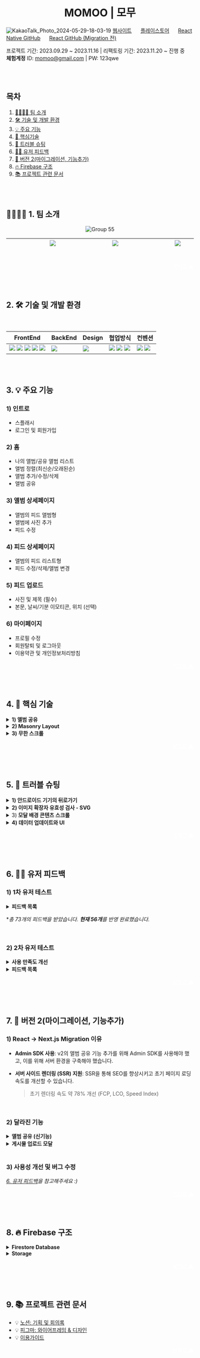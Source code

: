 <h1 align=center>MOMOO | 모무</h1>

![KakaoTalk_Photo_2024-05-29-18-03-19](https://github.com/NeedsLap/MOMOO-Nextjs/assets/108985221/edaa9b0c-4e1b-4a1a-b0f8-b168884ccd4c)
[웹사이트](https://momoo.kr/)&nbsp;&nbsp;&nbsp;&nbsp;&nbsp;
[플레이스토어](https://play.google.com/store/apps/details?id=com.momoo&hl=en-KR)&nbsp;&nbsp;&nbsp;&nbsp;&nbsp;
[React Native GitHub](https://github.com/NeedsLap/MOMOO-RN)&nbsp;&nbsp;&nbsp;&nbsp;&nbsp;
[React GitHub (Migration 전)](https://github.com/yonainthefish/MOMOO-React)

프로젝트 기간: 2023.09.29 ~ 2023.11.16 | 리팩토링 기간: 2023.11.20 ~ 진행 중<br>
**체험계정** ID: momoo@gmail.com | PW: 123qwe

<br><br>
   
## <span id="index">목차</span>
1. [👨‍💻👩‍💻 팀 소개](#team)
2. [🛠️ 기술 및 개발 환경](#skill)
3. [💡 주요 기능](#main)
4. [📝 핵심기술](#point)
5. [🐛 트러블 슈팅](#trouble)
6. [🙋‍♂️ 유저 피드백](#feedback)
7. [🚀 버전 2(마이그레이션, 기능추가)](#version)
8. [🔥 Firebase 구조](#firebase)
9. [📚 프로젝트 관련 문서](#docs)

<br><br>

## <span id="team">👨‍💻👩‍💻 1. 팀 소개</span>

<div align=center>

![Group 55](https://github.com/yonainthefish/MoMoo/assets/124084624/29847d64-d24d-442a-be55-8bb7a0dff014)

|&nbsp;&nbsp;&nbsp;&nbsp;&nbsp;&nbsp;&nbsp;&nbsp;&nbsp;&nbsp;&nbsp;&nbsp;&nbsp;&nbsp;&nbsp;&nbsp;&nbsp;&nbsp; <a href="https://github.com/KimHayeon1"><img src="https://img.shields.io/badge/GitHub-181717?style=flat&logo=GitHub&logoColor=white"/></a> &nbsp;&nbsp;&nbsp;&nbsp;&nbsp;&nbsp;&nbsp;&nbsp;&nbsp;&nbsp;&nbsp;&nbsp;&nbsp;&nbsp;&nbsp;&nbsp;&nbsp;&nbsp; | &nbsp;&nbsp;&nbsp;&nbsp;&nbsp;&nbsp;&nbsp;&nbsp;&nbsp;&nbsp;&nbsp;&nbsp;&nbsp;&nbsp;&nbsp;&nbsp;&nbsp;&nbsp; <a href="//github.com/suminson97"><img src="https://img.shields.io/badge/GitHub-181717?style=flat&logo=GitHub&logoColor=white"/></a> &nbsp;&nbsp;&nbsp;&nbsp;&nbsp;&nbsp;&nbsp;&nbsp;&nbsp;&nbsp;&nbsp;&nbsp;&nbsp;&nbsp;&nbsp;&nbsp;&nbsp;&nbsp;| &nbsp;&nbsp;&nbsp;&nbsp;&nbsp;&nbsp;&nbsp;&nbsp;&nbsp;&nbsp;&nbsp;&nbsp;&nbsp;&nbsp;&nbsp;&nbsp;&nbsp;&nbsp; <a href="//github.com/yonainthefish"><img src="https://img.shields.io/badge/GitHub-181717?style=flat&logo=GitHub&logoColor=white"/></a> &nbsp;&nbsp;&nbsp;&nbsp;&nbsp;&nbsp;&nbsp;&nbsp;&nbsp;&nbsp;&nbsp;&nbsp;&nbsp;&nbsp;&nbsp;&nbsp;&nbsp;&nbsp;|
|:---:|:---:|:---:|

</div>
<!-- Top Button -->
<p align="right"><a href="#index" style='color: white; '>목차로 ▲</a></p>

<br><br>

## <span id="skill">2. 🛠️ 기술 및 개발 환경</span>

<br>

<div align="center">

| FrontEnd | BackEnd | Design | 협업방식 | 컨벤션 |
| --- | --- | --- | --- | --- |
| <img src="https://img.shields.io/badge/Next.js-eeeeee?style=flat-square&logo=Next.js&logoColor=black"> <img src="https://img.shields.io/badge/React-61DAFB?style=flat-square&logo=React&logoColor=black"> <img src="https://img.shields.io/badge/React Native-61DAFB?style=flat-square&logo=React&logoColor=black"> <img src="https://img.shields.io/badge/styledcomponents-CC6699?style=flat-square&logo=styledcomponents&logoColor=white"> <img src="https://img.shields.io/badge/TypeScript-3178C6.svg?style=flat-square&logo=TypeScript&logoColor=white"> | <img src="https://img.shields.io/badge/firebase-F6820D?style=flat-square&logo=firebase&logoColor=white"> | <img src="https://img.shields.io/badge/figma-0d99ff?style=flat-square&logo=figma&logoColor=white"> | <img src="https://img.shields.io/badge/GitHub-181717?style=flat-square&logo=GitHub&logoColor=white"> <img src="https://img.shields.io/badge/Notion-000000.svg?style=flat-square&logo=Notion&logoColor=white"> <img src="https://img.shields.io/badge/Discord-5865F2?style=flat-square&logo=Discord&logoColor=white"> | <img src="https://img.shields.io/badge/Prettier-F7B93E.svg?style=flat-square&logo=Prettier&logoColor=black"> <img src="https://img.shields.io/badge/eslint-4B32C3?style=flat-square&logo=eslint&logoColor=white">|

</div>


<br><br>

## <span id="main">3. 💡 주요 기능</span>

### 1) 인트로
- 스플래시
- 로그인 및 회원가입

### 2) 홈
- 나의 앨범/공유 앨범 리스트
- 앨범 정렬(최신순/오래된순)
- 앨범 추가/수정/삭제
- 앨범 공유

### 3) 앨범 상세페이지
- 앨범의 피드 앨범형
- 앨범에 사진 추가
- 피드 수정

### 4) 피드 상세페이지
- 앨범의 피드 리스트형
- 피드 수정/삭제/앨범 변경

### 5) 피드 업로드
- 사진 및 제목 (필수)
- 본문, 날씨/기분 이모티콘, 위치 (선택)

### 6) 마이페이지
- 프로필 수정
- 회원탈퇴 및 로그아웃
- 이용약관 및 개인정보처리방침

<p align="right"><a href="#index" style='color: white; '>목차로 ▲</a></p>

<br><br>

## <span id="point">4. 📝 핵심 기술</span>

<details>
  <summary><strong> 1) 앨범 공유</strong> </summary>
  
 <br>
 
  - **기능 소개**
  1. 공유할 사용자를 검색할 수 있다.
  2. 앨범을 공유하거나, 공유한 대상을 삭제할 수 있다.
  3. 홈에서 공유하거나 공유 받은 앨범을 볼 수 있다.
  4. 앨범을 공유 받으면, 해당 앨범에 저장된 사진을 볼 수 있다.
  <br>
  
  - **코드**
  1. **사용자 검색**
    - Firebase Admin SDK를 사용하여, 사용자를 불러온다.
       
       ```js
         // src/app/api/user/route.ts
         adminApp.auth().getUserByEmail(email);
       ```
    
  <br>
   
  2. **공유/공유 취소**
    - Firestore Database에 공유 정보 저장&삭제
    
       ```js
         // [uid]/[uid]
         sharedAlbums: Reference(albumDoc)[] 
   
         // [uid]/[uid]/album/[albumId]
         sharedUsers: {uid, permission}[]
       ```

  <br>

  3. 홈 - 공유 앨범
    - Firestore에서 로그인한 사용자의 공유 앨범 리스트를 가져온다.
       ```js
         // src/utils/SDKUtils.ts
         
         const getSharedAlbums = async (
           uid: string,
         ): Promise<DocumentReference[]> => {
           const userDocRef = doc(appFireStore, uid, uid);
           const userDoc = (await getDoc(userDocRef)).data();
           return userDoc.sharedAlbums;
         };
       ```

  <br>

    - 공유 앨범 데이터를 불러온다.
       ```js
         // src/app/api/album/sharing
         
         sharedAlbums.map(async (ref: DocumentReference) => {
           const albumData = await getDoc(ref).data();
           // (중략)
         });
       ```
    
  <br>

    - 공유한 사용자 데이터를 불러온다.
       ```js
         // src/app/api/album/sharing
         
         const { displayName, email } =
           await adminAppAuth.getUser(sharedAlbumUserUid);
       ```
    
  <br>

  4. 공유 앨범 상세
    - 피드 리스트를 얻기 위해 공유 앨범/나의 앨범 구분없이 요청을 보낸다.  
       ```js
         // src/services/feed.ts
         // Path Parameter(uid, albumName)를 쿼리 매개변수로 요청에 추가하여 전송
         // 앨범 상세페이지 경로: {uid}/album/{albumName}
         // 피드 상세페이지 경로: {uid}/album/{albumName}/feed
     
         await fetch(
           `${API_URL}/feed?limit=${limit}&skip=${skip}&album=${albumName}&uid=${uid}`,
         );
       ```   

  <br>
  
    - 쿠키의 uid(로그인한 사용자)와 쿼리 매개변수로 받은 uid(앨범 생성자)가 다를 경우 권한을 검사한다.
       ```js
         // src/app/api/route.ts
         export async function GET(req: NextRequest) {
           // 중략
     
           let hasPermission = true;
         
           if (userUid !== uid) {
             const sharedAlbums = await getSharedAlbums(userUid);
             hasPermission = await checkAlbumPermission(albumDoc, sharedAlbums);
           }
         
           if (!hasPermission) {
             return new Response('접근 권한이 없는 앨범입니다.', {
               status: 403,
             });
           }
     
           // 중략
         }
       ```
  
</details>

<details>
  <summary> <strong>2) Masonry Layout </strong> </summary>

  - **CSS**
    - 부모 요소 CSS
       ```js
         // src/containers/albumDetail/StyledFeed.ts
         
         const StyledFeedList = styled.ul`
           display: grid;
           grid-template-columns: repeat(3, minmax(0, 1fr));
           margin: -8px -8px;
           grid-auto-rows: 1px;
         `;
       ```
  
    - 아이템 CSS
       ```js
         // src/components/AlbumItem/StyledAlbumItem.ts
       
         const StyledAlbumItem = styled.li`
           margin: 8px;
         `;
       ```

  - **JS**
    - gridRowEnd 값을 계산하는 커스텀훅
       ```js
         // src/hooks/useAlbumItemLayout.ts
   
         interface ImgSize {
           width: number;
           height: number;
         }
         
         function useAlbumItemLayout(node: HTMLLIElement) {
           const [imgSize, setImgSize] = useState<ImgSize | null>(null);
           const [gridRowEnd, setGridRowEnd] = useState('');
         
           useEffect(() => {
             const setLayout = async () => {
               if (!imgSize || !node) {
                 return;
               }
         
               const height = node.clientWidth * (imgSize.height / imgSize.width);
               setGridRowEnd(`span ${Math.round(height + 16)}`);
             };
         
             setLayout();
           }, [imgSize]);
         
           return { setImgSize, gridRowEnd };
         }
       ```

    - gridRowEnd 값을 계산하기 위해 필요한 아이템 이미지 사이즈 구하기
       ```js
         // src/components/AlbumItem/AlbumItem.tsx
       
         <img
           onLoad={(e) =>
             setImgSize({
               width: e.currentTarget.naturalWidth,
               height: e.currentTarget.naturalHeight,
             })
           }
         />
       ```
        
</details>

<details>
  <summary><strong>3) 무한 스크롤</strong></summary>
  <br>
  앨범 상세페이지와 게시물 상세페이지 적용한 기술입니다.<br>
  두 페이지에 적용되는 기술로, 코드 중복을 최소화하기 위해 Custom Hook을 통해 핵심 로직을 분리했습니다.
  
 - Custom Hook
   - Intersection Observer API를 활용했습니다.
   - 특정 아이템이 뷰포트에 나타나면 페이지를 업데이트했습니다.
   <br>
   
   ```ts
   // src/hooks/useInfiniteScroll.ts
   
   import { useRef, useState } from 'react';
   
   export default function useInfiniteScroll() {
     const itemRef = useRef<HTMLLIElement | null>();
     const observer = useRef<IntersectionObserver | null>(null);
     const [page, setPage] = useState(1);
   
     const observe = (node: HTMLLIElement) => {
       observer.current = new IntersectionObserver(entries => {
         if (entries[0].isIntersecting) {
           setPage(prev => prev + 1);
   
           if (observer.current) {
             observer.current.disconnect();
           }
         }
       });
       observer.current.observe(node);
     };
   
     const setItemToObserveRef = (node: HTMLLIElement) => {
       if (node && node !== itemRef.current) {
         itemRef.current = node;
         observe(node);
       }
     };
   
     return { page, setItemToObserveRef };
   }
   
   ```

  - Custom Hook 사용
    ```tsx
      // src/containers/albumDetail/albumDetail.tsx
      
      const { page, setItemToObserveRef } = useInfiniteScroll();

      // page 업데이트 시, 추가 데이터 페칭
      useEffect(() => {
       if (page === 1) {
         return;
       }
      
       (async () => {
         const feedsToAdd = await getFeeds({
           limit: pageSize * page,
           skip: pageSize * page - pageSize,
           uid,
           albumName
         });
      
         if (feedsToAdd) {
           setFeedsData(prev => [...prev, ...feedsToAdd]);
         }
       })();
      }, [page]);

      // observe item
      {feedsData.map((v, i) => {
        return (
          <AlbumItem
            key={v.id}
            ref={i === feedsData.length - 1 ? setItemToObserveRef : null}
          />
        );
      })}
    ```

    상위 컴포넌트에서 ref를 전달받기 위해 forwardRef 사용
    ```tsx
      // src/components/AlbumItem/AlbumItem.tsx
      
     function AlbumItem(ref: ForwardedRef<HTMLLIElement>) {
        return (
          <StyledAlbumItem ref={ref} />
        );
      }

      export default forwardRef(AlbumItem);
    ```
</details>
<p align="right"><a href="#index" style='color: white; '>목차로 ▲</a></p>

<br><br>

## <span id="trouble">5. 🐛 트러블 슈팅</span>

<details>
  <summary> <strong> 1) 안드로이드 기기의 뒤로가기 </strong> </summary>
  
  1. **뒤로가기 클릭 시, 앱이 닫히는 이슈**<br>
    - 해결: 이전 페이지가 존재할 경우, 이전 페이지로 이동하도록 수정

  2. **뒤로가기 클릭 시, 게시물 업로드/수정 모달이 계속 열려있는 이슈**<br>
    - 원인: 게시물 업로드/수정 모달이 페이지 상위 컴포넌트에서 렌더링되기 때문에, 이전 페이지로 이동해도 모달은 닫히지 않음<br>
    - 해결: 모바일에선 게시물 업로드/수정 모달을 페이지로 변경

  3. **게시물 업로드/수정 후 게시물 상세페이지에서 뒤로가기 클릭 시, 게시물 업로드/수정 페이지로 돌아가는 이슈**<br>
    - 상황: 게시물 업로드/수정 화면으로 돌아가는 흐름이 불편하다는 피드백을 받음<br>
    - 해결: 모바일에서도 게시물 업로드/수정을 모달로 되돌리고, 뒤로가기 클릭 시 모달이 닫히도록 변경
  
  [자세한 내용 | MOMOO-RN](https://github.com/NeedsLap/MOMOO-RN?tab=readme-ov-file#%EC%95%88%EB%93%9C%EB%A1%9C%EC%9D%B4%EB%93%9C-%EA%B8%B0%EA%B8%B0%EC%9D%98-%EB%92%A4%EB%A1%9C%EA%B0%80%EA%B8%B0)
</details>

<details>
  <summary><strong>2) 이미지 확장자 유효성 검사 - SVG </strong> </summary>

  - 문제: 이미지 선택 후 유효성 검사 시, svg 파일이 통과하지 못하는 버그
  - 원인: 기존에 svg 파일을 image/svg로 검사하고 있었으나, 표준 MIME 타입은 image/svg+xml이기 때문
  - 해결: image/svg+xml을 통과시키도록 정규 표현식 수정

    ```js
      /^image\/(jpg|svg|png|jpeg|gif|bmp|tif|heic)$/ // 기존
      /^image\/(jpg|svg(\+xml)?|png|jpeg|gif|bmp|tif|heic)$/ // 변경
    ```
</details>

<details>
  <summary>3)<strong> 모달 배경 콘텐츠 스크롤 </strong></summary>

  - 문제: 모바일에서 게시물 업로드/수정 모달 내 스크롤 시도 시, 배경 콘텐츠가 스크롤되는 경우가 있음
  - 원인: 해당 요소의 스크롤을 (더) 내릴/올릴 수 없는 경우, window에 스크롤 이벤트 발생 (chrome 동작 방식)
  - 해결: 모바일에서 해당 모달 open 시, body에 scroll-rock 클래스 추가 (close 시, scroll-rock 클래스 삭제)
    
    ```js
      .scroll-lock {
        position: fixed;
        height: 100vh;
        overflow: hidden;
      }
    ```
</details>

<details>
  <summary><strong> 4) 데이터 업데이트와 UI</strong> </summary>

  - 문제: 데이터 업데이트 시, 다른 경로로 이동한 후 돌아오면 이전 데이터가 렌더링됨
 - 해결: 데이터 업데이트 시 라우트 새로고침
      
   ```js
     import { useRouter } from 'next/navigation';
     router.refresh();
   ```
</details>
<p align="right"><a href="#index" style='color: white; '>목차로 ▲</a></p>

<br><br>

## <span id="feedback">6. 🙋‍♂️ 유저 피드백</span>


### 1) 1차 유저 테스트

<details>
  <summary><strong>피드백 목록</strong></summary>
  
  <br>**회원가입**
  1. ~~이용약관 읽고 뒤로 오면 입력해 놓았던 내용이 사라지고, 모든 체크 박스가 해제됨~~[5a0b0d0](https://github.com/yonainthefish/MoMoo/commit/4a7aa70099d156101e2e70cfc2a4101454b5481b)
  2. ~~프로필 사진 변경 버튼에 마우스 커서를 가져다 놓았을 때, 손가락 모양으로 바뀌면 좋겠음~~[bdfc9ea](https://github.com/yonainthefish/MoMoo/commits/bdfc9ea415337d1e6ea7f37cf8143b1d4ebd9445)
  3. 버튼 하단부가 잘림. 앱이 전체적으로 하단부 UI가 잘림
  4. ~~'안녕하세요 모무입니다'라는 텍스트가 없으면 좋을 것 같음. 이미 스플래시에서 소개했기 때문~~[4f05ab6](https://github.com/yonainthefish/MoMoo/commit/700dead85b55bea6e915862c372f8d7bb04747de)
  5. ~~아이디가 로그인용인지 사람들에게 보이는 용인지 모르겠음~~(username -> nickname)

  <br>**프로필 수정**
  1. ~~프로필 수정 기능에서 사진 크기 2MB 이내라서 핸드폰으로 찍은 사진은 등록이 안 됨~~(src/hooks/useProfileImg.ts)
  2. ~~계정 재인증 모달 - 비밀번호가 마스킹 처리되면 좋겠음~~[7e75388](https://github.com/yonainthefish/MoMoo/commit/7e75388ab4da790bb162bcfd589ed7126dfd9961)
  3. ~~프로필 설정이 수정인 건지 헷갈림~~[6167780](https://github.com/yonainthefish/MoMoo/commit/6167780fd776dd28810a9c828866586116ce182d)
  4. ~~탈퇴 모달 하단부가 잘림~~[#227](https://github.com/yonainthefish/MoMoo/pull/227)
  
  <br>**홈**
  1. 플러스 아이콘이 앨범 추가 버튼인지 헷갈림
  2. ~~앨범 이름을 입력하지 않아도 앨범 추가 가능~~[#236](https://github.com/yonainthefish/MoMoo/pull/236)
  3. ~~앨범 수정/삭제 모달에 있는 체크 표시의 기능을 모르겠음~~(저장 버튼: 체크 아이콘 -> '저장' 텍스트)
  4. ~~앨범 생성 시, 엔터를 눌러서 저장 가능하면 좋겠음~~[91d0fe3](https://github.com/yonainthefish/MoMoo/pull/255/commits/91d0fe34d2866947a47bbfb2cf95ae70cc7e22d7)
  5. ~~같은 이름으로 앨범을 여러 개 만들 수 있음~~[#236](https://github.com/yonainthefish/MoMoo/pull/236)
  6. ~~현재 앨범 `...` 버튼(더보기) 클릭 시, 앨범 수정/삭제 모달이 열리는데 기능을 명료화하면 더 좋을 것 같음~~(더보기 클릭 시, 선택 모달이 뜨도록 변경)[01e4d5f](https://github.com/yonainthefish/MoMoo/commit/01e4d5f2af83c30052c8eb995f1f630e3470d194)[b825983](https://github.com/yonainthefish/MoMoo/commit/b825983413259eb93d7934de13ff71f439b9d3f3)
  7. ~~앨범 하단부가 잘림~~[571a714](https://github.com/yonainthefish/MoMoo/commits/571a714a215e4ec15ec8caea240c0d893307ded2)
  8. ~~앨범명을 입력하고 저장 버튼을 여러 번 누르면 앨범이 여러개 생성됨~~[692c719](https://github.com/yonainthefish/MoMoo/commits/692c7190afdfdc2715f84302eae148a802d19b76)
  9. ~~앨범 수정/삭제 모달의 버튼을 여러 번 누르면 에러 페이지("존재하지 않는 페이지입니다")로 이동됨<br>
     상황 재현: 버튼이 위치한 곳을 계속해서 클릭하면, 생성이 완료될 때 모달이 닫히는 동시에 앨범이 클릭 됨 -> 클릭 된 앨범의 제목이 없을 시, 유효하지 않은 주소로 이동됨~~[#236](https://github.com/yonainthefish/MoMoo/pull/236)
  10. ~~모달창이 띄워졌을 때 버튼은 눌러지지 않지만 스크롤이 가능
      -> 일반적인 사용성이나, 게시물 업로드/수정 모달의 경우 모바일에서 화면 전체를 차지하기 때문에 사용에 불편함이 있음~~ [#143](https://github.com/NeedsLap/MOMOO-Nextjs/issues/143)
  11. ~~앨범 필터 버튼이 너무 작음~~[036022a](https://github.com/yonainthefish/MoMoo/commits/036022a0ddaf4a805c6d8937f37f471f3e57cd7f)
  12. ~~앨범 제목 글자 수의 제한이 없음~~[536bae6](https://github.com/yonainthefish/MoMoo/commits/536bae6131017c614fdf0c200b524b3b2f70b9c6)
  13. ~~정렬 기준 누르고 나서 다른 부분 터치했을 때 정렬창이 꺼졌으면 함~~[9b16fbf](https://github.com/yonainthefish/MoMoo/pull/255/commits/9b16fbfd98745b97d6ddb3032892cb8b0f1e7db7)
  
  <br>**앨범 상세 페이지**
  1. ~~게시글이 많아질수록 '앨범에 게시글 추가 버튼'도 뒤로 밀려서 누르러 가기 힘들어짐~~[5bbe7dd](https://github.com/NeedsLap/MOMOO-Nextjs/commit/5bbe7dd6728c3dac51c03461a7b9f1c4d855f31b)[63fa419](https://github.com/NeedsLap/MOMOO-Nextjs/commit/63fa4197a02e67b4e702f51945d742cc9fd6f95e)
  2. ~~목록형, 앨범형 선택 가능하면 좋겠음~~[fe9614f](https://github.com/NeedsLap/MOMOO-Nextjs/commit/fe9614f14268176480502b19654b6e63d944af61)
  3. 날짜, 제목이 보였으면 좋겠음
  
  <br>**게시물 상세 페이지**
  1. ~~제목과 본문이 글자 크기 차이가 크게 안 나서 색상이나 폰트 사이즈를 좀 더 조절하면 좋겠음~~[17cc95d](https://github.com/NeedsLap/MOMOO-Nextjs/commits/17cc95d56d6833d396725c6504f8add8a0155196)

  
  <br>**게시물 업로드**
  1. ~~한 번에 여러 장의 사진을 등록할 수 있으면 좋겠음~~ => 브라우저 파일 선택 기능 익숙지 않은 사용자
  2. 처음에 모든 selectbox가 닫혀있어서 한 번 더 눌러야 하는 게 사용성이 안 좋은 것 같음
  3. 뭔가 지도의 핀을 움직여서 위치를 선택할 수 있는 기능이 있으면 좋겠음
  4. ~~체크 표시가 위치 추가 버튼이라는 것을 알기 어려웠음~~[#52](https://github.com/NeedsLap/MOMOO-Nextjs/issues/52)
  5. ~~업로드 버튼은 포커스가 마지막에 되면 좋겠음~~[#74](https://github.com/NeedsLap/MOMOO-Nextjs/issues/74)
  6. ~~오늘의 날씨에서 비와 눈의 구분이 모호함~~[89f4104](https://github.com/NeedsLap/MOMOO-Nextjs/commit/89f4104e0bba45b261f2f2e03a2e4469c2d4d58c)
  7. 지도에서 내가 원하는 부분을 터치하여 지정할 수 있으면 좋겠음
  8. 위치 추가란을 열었을 때, 아래로 드래그하여 오늘의 날씨도 볼 수 있으면 좋겠음
  9. ~~앨범이 복수 선택 가능해서 좋음~~
  10. ~~ESC를 누르면 모달이 닫히면 좋겠음~~[61d1e8a](https://github.com/yonainthefish/MoMoo/commit/61d1e8a50193d503ba1eeba5fc7fc4a849de1834)
  11. ~~기존 사진에 추가할 사진만 선택했는데, 기존 사진은 없어짐~~[#269](https://github.com/yonainthefish/MoMoo/pull/269)
  12. ~~사진이 최대 3장이 올라가는데 따로 안내 사항이 없는 점이 아쉬움~~[#269](https://github.com/yonainthefish/MoMoo/pull/269)
  13. 위치 추가의 경우 지도에 표시되는 장소를 확대하고 축소하는 기능을 사용할 때 만약 input에 커서가 들어가 있는 경우 (검색어를 입력하고 바로 지도를 확대하는 경우) 확대 축소할 때마다 input에 자꾸 포커스가 들어감. input에서 포커스를 빼야(뒤로가기 버튼 눌러야) 깔끔하게 확대축소가 가능함
  14. 검색어를 모호하게 입력했을 때 선택지가 없는게 아쉬움(서울로 입력하면 경복궁이 선택됨)
  15. ~~필수 항목을 알 수 없어서 불편함~~[#269](https://github.com/yonainthefish/MoMoo/pull/269)
  16. 앨범 선택 시, 새로운 앨범을 만들어서 그 앨범에 바로 추가할 수 있으면 좋겠음
  17. ~~사진 업로드 버튼에 포커스가 되면 좋겠음~~[#74](https://github.com/NeedsLap/MOMOO-Nextjs/issues/74)
  18. 사진뿐만 아니라 동영상도 저장할 수 있으면 좋겠음
  19. 탭바가 있어도 좋을 듯함
  20. ~~업로드되는 사진의 확장명을 추가하면 좋겠음(gif 등)~~[#53](https://github.com/NeedsLap/MOMOO-Nextjs/issues/53)
  21. ~~게시물 제목과 게시물 본문은 공백 포함 500자까지 제한 있음(안내 필요)~~[#269](https://github.com/yonainthefish/MoMoo/pull/269)
  22. ~~위치 선택 시, 지도가 뜨지 않는 버그~~(Kakao Developers에 주소 추가)
  23. ~~날씨와 기분 셀렉트 박스가 선택되지 않는 버그(게시물 업로드 22 버그로 인한 버그)~~
  24. ~~업로드 버튼이 눌러지지 않음 -> UI 피드백이 없어서 업로드중임을 알 수 없음 -> 로딩중 UI 추가~~[]()
  
  <br>**앱**
  1. ~~안드로이드 기기의 뒤로가기 버튼을 누르면 앱이 종료됨~~[dc43540](https://github.com/NeedsLap/MOMOO-RN/commit/dc4354035b1fa3dd67586967f4874495e55c53f5)
  
  <br>**기타**
  1. ~~스크롤을 하며 계속해서 게시글을 보고 싶음~~[fe9614f](https://github.com/NeedsLap/MOMOO-Nextjs/commit/fe9614f14268176480502b19654b6e63d944af61)
  2. ~~앨범을 필수로 생성해야 사진이 업로드할 수 있거나, 앨범 생성 전 사진을 업로드해도 기본 앨범에 사진이 업로드되면 좋겠음<br>
     상황: 회원가입 시, '전체 보기' 앨범이 자동 생성되나 사용자는 인지하지 못함<br>
     해결1: 기존엔 업로드 후 이동한 피드 상세 페이지에서 해당 피드에 대한 정보만 볼 수 있음. '전체 보기'의 피드 상세 페이지로 이동하도록 변경하여, '전체 보기' 앨범이 자동 생성되고 해당 앨범에 저장되었음을 인지할 수 있도록 함~~(`${userUid}/전체 보기/feed`)<br>
     해결2: 회원가입 시, 튜토리얼
  3. ~~사진 슬라이드가 동작하지 않음<br>
     3-1. 업로드~~[3aabb70](https://github.com/yonainthefish/MoMoo/commits/71ad3d4470e98d2c34df6fbbe5391596f54aeee5)<br>
    ~~3-2. 게시물 상세 페이지~~[#35](https://github.com/NeedsLap/MOMOO-Nextjs/pull/35)
  4. ~~게시글 수정 후 게시글에서 `<` 뒤로가기 아이콘을 누르면 다시 게시글 수정 페이지가 나와서 불편함<br>
    - 개선: 게시물 수정 페이지 -> 모달로 통일~~[#32](https://github.com/NeedsLap/MOMOO-Nextjs/issues/32)
  5. ~~게시글 삭제를 하면 기존에 있던 페이지가 아니라 새 게시글 작성하는 페이지가 나와서 불편함
    - 상황: 게시물 생성 후 삭제 시 이전 페이지인 새 게시글 페이지로 이동됨
    - 개선: 새 게시글 페이지(게시물 업로드 페이지) -> 모달로 통일~~[#39](https://github.com/NeedsLap/MOMOO-Nextjs/pull/39)
  6. ~~confirm 창이나 alert창을 직접 만들지 않아서 UI가 예쁘지 않음~~[#191](https://github.com/yonainthefish/MoMoo/issues/191)
  7. 캘린더 형식으로 업로드한 날짜를 지정해 확인할 수 있는 기능이 있으면 좋겠음
  8. 앱 잠금 기능이 있으면 좋겠음
  9. ~~공유 기능 추가 희망~~[#253](https://github.com/yonainthefish/MoMoo/issues/253)
  10. 예쁜 이미지 사진으로 만들어져 사진으로 공유할 수 있으면 좋겠음
  11. ~~내비게이션 바에 홈 버튼이 a 태그와 button 태그로 이루어져서 포커스가 두 번 됨~~(#241)[https://github.com/yonainthefish/MoMoo/issues/241](270938c)[https://github.com/yonainthefish/MoMoo/commit/270938caf1635d0ee1eb806c8d0c7cd91535da98]
  12. ~~모달이 나왔을 땐, 모달 내에서만 포커스가 이동하면 좋겠음~~(#245)[https://github.com/yonainthefish/MoMoo/issues/245]
  13. ~~유효하지 않은 URL 접속 시, 내비게이션바는 나오면 좋을 것 같음~~(#231)[https://github.com/yonainthefish/MoMoo/issues/231]
  14. ~~아이콘의 퀄리티가 더 발전하면 좋겠음~~
  15. 앱의 컨셉이 더 분명하면 좋을 것 같음<br>
      15-1. 사진 업로드 메인일 경우, 앨범 상세 페이지에서 사용자가 업로드한 사진들이 모였을 때 뿌듯함을 느낄 만한 디자인 요소 추가하면 좋겠음<br>
      15-2. 일기 기능이 메인일 경우,<br>
      - 폰트 속성 변화 기능을 추가하면 좋겠음<br>
      - 나의 하루 기분을 주간/월간 그래프로 확인할 수 있는 기능 추가하면 좋겠음
  16. ~~튜토리얼이나 사용법을 알려주는 기능이 있으면 좋겠음~~ [이용가이드](https://www.notion.so/MOMOO-081ebf94df754542a17ad20bcf2e6fd4)
  17. ~~앨범이 여러 개가 되는 경우 스크롤이 너무 길어져서 핸드폰의 갤러리처럼 작아도 좋을 듯 함~~
  18. 전체보기가 시선을 강탈함
  19. ~~마이페이지 창에서 유저 프로필 기능을 따로 사용하지 않는다면 빼면 좋겠음(되는 줄 알고 몇 번 클릭함)~~[#91](https://github.com/NeedsLap/MOMOO-Nextjs/issues/91)
  20. 다른 사람과의 채팅 기능이 있었으면 신선할 것 같음
  21. ~~앨범 생성, 회원탈퇴 모달 - 버튼이 보이지 않음~~[]()
  22. ~~404 페이지에 nav가 있으면 좋겠음(다른 페이지로 이동할 수 있도록)~~

</details>

**총 73개의 피드백을 받았습니다. **현재 56개**를 반영 완료했습니다.*

<br>

### 2) 2차 유저 테스트

<details>
  <summary><strong>사용 만족도 개선</strong></summary>

  <br>
  
  - 1차 만족도 조사 대비 평균 약 **29% 향상**됨 (4번 제외)
  - ⭐ 10점 만점

  <br>

  1. 회원가입/로그인/프로필 수정: ⭐ 7.3 -> ⭐ 10
  2. 앨범 생성/수정/삭제: ⭐ 7.7 -> ⭐ 9.5
  3. 게시물 업로드/수정/삭제: ⭐ 6.7 -> ⭐ 10
  4. 앨범 공유: 10
</details>

<details>
  <summary><strong>피드백 목록</strong></summary>

  <br>**홈**
  1. '더보기'를 누르면 (수정하기, 공유 대상) 이외에 삭제하기도 있었으면 함
  2. 앨범에서 사진을 누르거나 확대를 통해 사진을 좀 더 자세히 볼 수 있으면 좋을 것 같음
  3. ~~앨범 클릭 시, 404 화면이 뜨는 경우가 있음
    -> 앨범 이름이 '.'인 경우~~[#145](https://github.com/NeedsLap/MOMOO-Nextjs/issues/145)

  <br>**게시물 상세**
  1. ~~실제 업로드한 날짜의 다음날로 나옴~~[412e163](https://github.com/NeedsLap/MOMOO-Nextjs/commit/412e163181c16642dc70ad1ad12699b59ab75dd2)
  
  <br>**게시물 업로드/수정/삭제**
  1. 기존엔 앨범에 들어가 있는 상태에서 업로드를 눌러도 앨범 선택을 따로 눌러야 하는데, 만약 앨범에 들어간 상태에서 업로드하고자 하면 저절로 어떤 앨범인지 선택되면 좋겠음
  2. 시간이 오래 걸리는 경우 있음
  3. 사진을 여러장 올릴 때 다중 선택이 가능하면 좋겠음
     
  <br>**공유 앨범**
  1. 공유 앨범을 만들고 사용자를 초대하면 사진을 같이 볼 수 있다는 게 재밌는 부분인 거 같음
  2. 공유 앨범을 만들 때, 사용자를 초대해야만 공유 앨범(홈)에 앨범이 생기는 것을 몰랐음. 설명이 필요할 것 같음

  <br>**기타**
  1. ~~업로드 모달에서 기기의 뒤로가기를 누르면 어플이 종료되는 현상이 나타남
    -> AndroidManifest.xml에서 더는 지원하지 않는 속성을 제거한 후 해결됨~~[832a5ab](https://github.com/NeedsLap/MOMOO-RN/commit/832a5abf8f97173ea1e7e9b60a04fe5ab67bfe76)
  2. 앱스토어로도 설치하고 싶음
  3. 공유 앨범에 반응을 남길 수 있으면 좋겠음. 좋아요 혹은 스티커. 다양한 스티커를 판매했으면 좋겠음
  4. 공유받은 앨범에 사진을 올리고 싶음
  5. 사진 보정도 할 수 있으면 좋겠음. 밝기 조정, 채도 조정 등
  6. 업로드 날짜는 현재 자동으로 저장되는데, 직접 수정 가능하면 좋겠음

</details>
<p align="right"><a href="#index" style='color: white; '>목차로 ▲</a></p>

<br><br>
  
## <span id="version">7. 🚀 버전 2(마이그레이션, 기능추가)</span>

### 1) React -> Next.js Migration 이유
- **Admin SDK 사용**: v2의 앨범 공유 기능 추가를 위해 Admin SDK를 사용해야 했고, 이를 위해 서버 환경을 구축해야 했습니다.
  
- **서버 사이드 렌더링 (SSR) 지원**: SSR을 통해 SEO를 향상시키고 초기 페이지 로딩 속도를 개선할 수 있습니다.
   >초기 렌더링 속도 약 78% 개선 (FCP, LCO, Speed Index)

<br>

### 2) 달라진 기능

<details>
  <summary><strong>앨범 공유 (신기능)</strong></summary>

  - 앨범 공유 모달을 통해, 공유 대상을 검색/추가/삭제할 수 있다
    
    <img src='https://github.com/NeedsLap/MOMOO-Nextjs/assets/108985221/5bf64396-41cf-4cdf-8974-c935a3464ef3' width=200>
    
    
  - 홈에서 공유 앨범을 확인할 수 있다
  
    <table>
      <tr>
        <td><img src="https://github.com/NeedsLap/MOMOO-Nextjs/assets/108985221/efdc9c82-01a8-4fac-aeb6-b53166aa2a53" width="200px"></td>
        <td>👉</td>
        <td><img src="https://github.com/KimHayeon1/Dopamine_Frontend/assets/108985221/9150f3b5-0326-4cd0-9441-a872b56f98ad" width="200px"></td>
      </tr>
      <tr align="center">
        <td>v1</td>
        <td></td>
        <td>v2</td>
      </tr>
    </table>
    
    <br>
  
  - 공유 받은 사용자는 해당 앨범의 모든 사진을 볼 수 있다
  - 현재 read 권한까지 개발 완료. write, admin 권한 추가 예정
</details>



<details>
  <summary><strong>게시물 업로드 모달</strong></summary>

  - 기존: 사진 선택 및 전체 재선택 가능
  - 개선: 사진 선택 후, 일부 삭제 및 추가 선택 가능

  <table>
    <tr>
      <td><img src="https://github.com/NeedsLap/MOMOO-Nextjs/assets/108985221/a05bf5ba-a30c-46eb-9909-2cee775d0d98" width="300px"></td>
      <td>👉</td>
      <td><img src="https://github.com/NeedsLap/MOMOO-Nextjs/assets/108985221/0ffdf58c-3abe-4af0-84d5-24c9c0fc190c" width="300px"></td>
    </tr>
    <tr align="center">
      <td>v1</td>
      <td></td>
      <td>v2</td>
    </tr>
  </table>
  
</details>

<br>

### 3) 사용성 개선 및 버그 수정
*[6. 유저 피드백](https://github.com/NeedsLap/MOMOO-Nextjs?tab=readme-ov-file#6-%EC%9C%A0%EC%A0%80-%ED%94%BC%EB%93%9C%EB%B0%B1)을 참고해주세요 :)*

<p align="right"><a href="#index" style='color: white; '>목차로 ▲</a></p>

<br><br>

## <span id="firebase">8. 🔥 Firebase 구조</span>

<details>
  <summary><strong>Firestore Database</strong></summary>
  
  ```
    // {uid}/{uid}
    {
      sharedAlbums: Reference(albumDoc){}
    }
  
  
    // {uid}/{uid}/album/{albumId}
    {
      createdTime: Timestamp;
      feedList: String(feedId)[];
      name: String;
      sharedUsers: {uid:String; permission: "read"}[];
    }
  
    // {uid}/{uid}/feed/{feedId}
    {
      id: String;
      title: String;
      text: String;
      seletedAddress: String;
      emotionImage: String;
      weatherImage: String;
      timestamp: Timestamp;
    }
  ```
</details>

<details>
  <summary><strong>Storage</strong></summary>

  ```
    feed/{feedId + imageIndex}.{확장자}
    profile/{uid}.{확장자}
  ```
</details>
<p align="right"><a href="#index" style='color: white; '>목차로 ▲</a></p>

<br><br>

## <span id="docs">9. 📚 프로젝트 관련 문서</span>

- 💡 [노션: 기획 및 회의록](https://lumbar-distance-384.notion.site/momoo-moment-mood-33ccb07d75264f9d9bd1b1ca265f8db3)
- 💡 [피그마: 와이어프레임 & 디자인](https://www.figma.com/file/IXS4UPRbunlz1cI0ka5koi/momoo-design?type=design&node-id=74-2789&mode=design&t=pVd3Uehs4a6wFHNW-0)
- 💡 [이용가이드](https://www.notion.so/MOMOO-081ebf94df754542a17ad20bcf2e6fd4)
<p align="right">
  <a href="#index" style='color: white;'>목차로 ▲</a>
</p>
